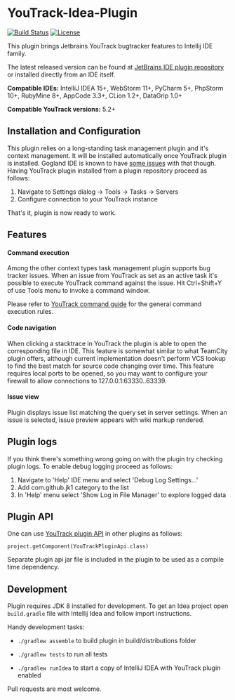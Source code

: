 YouTrack-Idea-Plugin
======================
[![Build Status](https://travis-ci.org/jk1/youtrack-idea-plugin.png?branch=master)](https://travis-ci.org/jk1/youtrack-idea-plugin)
[![License](https://img.shields.io/badge/License-Apache%202.0-blue.svg)](https://opensource.org/licenses/Apache-2.0)

This plugin brings Jetbrains YouTrack bugtracker features to Intellij IDE family.

The latest released version can be found at [JetBrains IDE plugin repository](https://plugins.jetbrains.com/plugin/8215) or installed directly from an IDE itself.

**Compatible IDEs:** IntelliJ IDEA 15+, WebStorm 11+, PyCharm 5+, PhpStorm 10+, RubyMine 8+, AppCode 3.3+, CLion 1.2+, DataGrip 1.0+

**Compatible YouTrack versions:** 5.2+

## Installation and Configuration

This plugin relies on a long-standing task management plugin and it's context management. It will be installed automatically once YouTrack plugin is installed. Gogland IDE is known to have [some issues](https://github.com/jk1/youtrack-idea-plugin/issues/66) with that though. Having YouTrack plugin installed from a plugin repository  proceed as follows:

1. Navigate to Settings dialog -> Tools -> Tasks -> Servers
2. Configure connection to your YouTrack instance

That's it, plugin is now ready to work.

## Features

#### Command execution

Among the other context types task management plugin supports bug tracker issues. When an issue from YouTrack as set as an active task it's possible to execute YouTrack command against the issue. Hit Ctrl+Shift+Y of use Tools menu to invoke a command window.

Please refer to [YouTrack command guide](https://confluence.jetbrains.com/display/YTD65/Quick+Start+Guide.+Using+Command+Window) for the general command execution rules.

#### Code navigation

When clicking a stacktrace in YouTrack the plugin is able to open the corresponding file in IDE. This feature is somewhat similar to what TeamCity plugin offers, although current implementation doesn't perform VCS lookup to find the best match for source code changing over time.
This feature requires local ports to be opened, so you may want to configure your firewall to allow connections to 127.0.0.1:63330..63339.

#### Issue view

Plugin displays issue list matching the query set in server settings. When an issue is selected, issue preview appears with wiki markup rendered.

## Plugin logs

If you think there's something wrong going on with the plugin try checking plugin logs.
To enable debug logging proceed as follows:

1. Navigate to 'Help' IDE menu and select 'Debug Log Settings...'
2. Add com.github.jk1 category to the list
3. In 'Help' menu select 'Show Log in File Manager' to explore logged data

## Plugin API

One can use [YouTrack plugin API](https://github.com/jk1/youtrack-idea-plugin/blob/master/api/src/main/java/com/github/jk1/ytplugin/YouTrackPluginApi.java) in other plugins as follows:

```project.getComponent(YouTrackPluginApi.class)```

Separate plugin api jar file is included in the plugin to be used as a compile time dependency.

## Development

Plugin requires JDK 8 installed for development.
To get an Idea project open ```build.gradle``` file with Intellij Idea and follow import instructions.

Handy development tasks:

- ```./gradlew assemble``` to build plugin in build/distributions folder

- ```./gradlew tests``` to run all tests

- ```./gradlew runIdea``` to start a copy of IntelliJ IDEA with YouTrack plugin enabled

Pull requests are most welcome.


